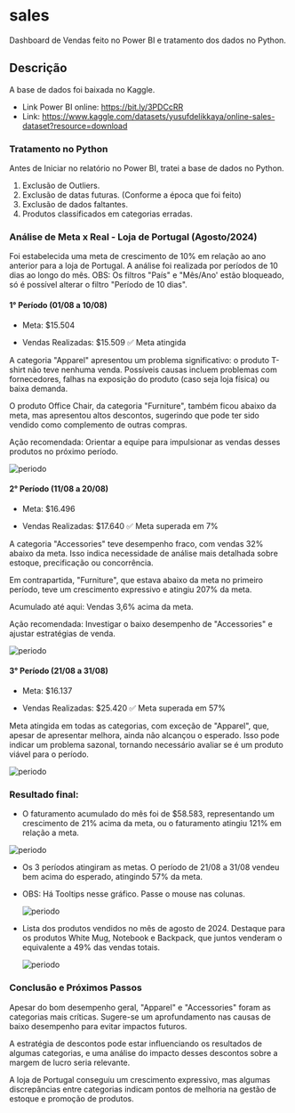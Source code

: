 # sales
Dashboard de Vendas feito no Power BI e tratamento dos dados no Python.

## Descrição
A base de dados foi baixada no Kaggle. 
- Link Power BI online: https://bit.ly/3PDCcRR 
- Link: https://www.kaggle.com/datasets/yusufdelikkaya/online-sales-dataset?resource=download

### Tratamento no Python
Antes de Iniciar no relatório no Power BI, tratei a base de dados no Python. 
1. Exclusão de Outliers.
2. Exclusão de datas futuras. (Conforme a época que foi feito)
3. Exclusão de dados faltantes.
4. Produtos classificados em categorias erradas.


### Análise de Meta x Real - Loja de Portugal (Agosto/2024)
Foi estabelecida uma meta de crescimento de 10% em relação ao ano anterior para a loja de Portugal. A análise foi realizada por períodos de 10 dias ao longo do mês.
OBS: Os filtros "País" e "Mês/Ano' estão bloqueado, só é possível alterar o filtro "Período de 10 dias".

#### 1° Período (01/08 a 10/08)
- Meta: $15.504

- Vendas Realizadas: $15.509 ✅ Meta atingida

A categoria "Apparel" apresentou um problema significativo: o produto T-shirt não teve nenhuma venda. Possíveis causas incluem problemas com fornecedores, falhas na exposição do produto (caso seja loja física) ou baixa demanda.

O produto Office Chair, da categoria "Furniture", também ficou abaixo da meta, mas apresentou altos descontos, sugerindo que pode ter sido vendido como complemento de outras compras.

Ação recomendada: Orientar a equipe para impulsionar as vendas desses produtos no próximo período.

![periodo](periodo1.png)


#### 2° Período (11/08 a 20/08)
- Meta: $16.496

- Vendas Realizadas: $17.640 ✅ Meta superada em 7%

A categoria "Accessories" teve desempenho fraco, com vendas 32% abaixo da meta. Isso indica necessidade de análise mais detalhada sobre estoque, precificação ou concorrência.

Em contrapartida, "Furniture", que estava abaixo da meta no primeiro período, teve um crescimento expressivo e atingiu 207% da meta.

Acumulado até aqui: Vendas 3,6% acima da meta.

Ação recomendada: Investigar o baixo desempenho de "Accessories" e ajustar estratégias de venda.

![periodo](periodo2.png)


#### 3° Período (21/08 a 31/08)
- Meta: $16.137

- Vendas Realizadas: $25.420 ✅ Meta superada em 57%

Meta atingida em todas as categorias, com exceção de "Apparel", que, apesar de apresentar melhora, ainda não alcançou o esperado. Isso pode indicar um problema sazonal, tornando necessário avaliar se é um produto viável para o período.

![periodo](periodo3.png)


### Resultado final: 
- O faturamento acumulado do mês foi de $58.583, representando um crescimento de 21% acima da meta, ou o faturamento atingiu 121% em relação a meta.


![periodo](resultadofinal.png)


- Os 3 períodos atingiram as metas. O período de 21/08 a 31/08 vendeu bem acima do esperado, atingindo 57% da meta.
  
- OBS: Há Tooltips nesse gráfico. Passe o mouse nas colunas.
  


  ![periodo](colunasperiodo.png)
  
  
  
- Lista dos produtos vendidos no mês de agosto de 2024. Destaque para os produtos White Mug, Notebook e Backpack, que juntos venderam o equivalente a 49% das vendas totais.


  ![periodo](produtos.png)
  
  

### Conclusão e Próximos Passos
Apesar do bom desempenho geral, "Apparel" e "Accessories" foram as categorias mais críticas. Sugere-se um aprofundamento nas causas de baixo desempenho para evitar impactos futuros.

A estratégia de descontos pode estar influenciando os resultados de algumas categorias, e uma análise do impacto desses descontos sobre a margem de lucro seria relevante.

A loja de Portugal conseguiu um crescimento expressivo, mas algumas discrepâncias entre categorias indicam pontos de melhoria na gestão de estoque e promoção de produtos.




